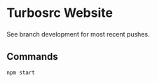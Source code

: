 # Turbosrc Website

###
See branch development for most recent pushes.

## Commands
```
npm start
```